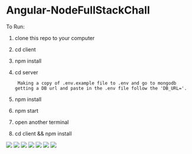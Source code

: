 # Angular-NodeFullStackChall

To Run:

1. clone this repo to your computer

2. cd client 

3. npm install

4. cd server

        Making a copy of .env.example file to .env and go to mongodb getting a DB url and paste in the .env file follow the 'DB_URL='.  


5. npm install

6. npm start

7. open another terminal

8. cd client && npm install



<img src="https://github.com/kekohuke/Angular-NodeFullStackChall/blob/master/screenshorts/sign%20up%202%20page.PNG" >
<img src="https://github.com/kekohuke/Angular-NodeFullStackChall/blob/master/screenshorts/enter-contest.PNG" >
<img src="https://github.com/kekohuke/Angular-NodeFullStackChall/blob/master/screenshorts/q1.PNG" >
<img src="https://github.com/kekohuke/Angular-NodeFullStackChall/blob/master/screenshorts/time%20out.PNG" >
<img src="https://github.com/kekohuke/Angular-NodeFullStackChall/blob/master/screenshorts/wrong%20answer.PNG" >
<img src="https://github.com/kekohuke/Angular-NodeFullStackChall/blob/master/screenshorts/correct%20answer.PNG" >
<img src="https://github.com/kekohuke/Angular-NodeFullStackChall/blob/master/screenshorts/final%20score.PNG" >
